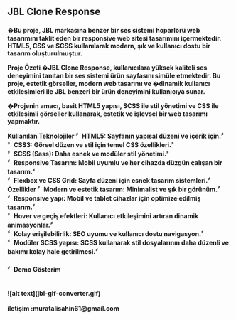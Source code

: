 <h2> JBL Clone Response </h2>
<h4>�Bu proje, JBL markasına benzer bir ses sistemi hoparlörü web tasarımını taklit eden bir responsive web sitesi tasarımını içermektedir. HTML5, CSS ve SCSS kullanılarak modern, şık ve kullanıcı dostu bir tasarım oluşturulmuştur.<br>

Proje Özeti
�JBL Clone Response, kullanıcılara yüksek kaliteli ses deneyimini tanıtan bir ses sistemi ürün sayfasını simüle etmektedir. Bu proje, estetik görseller, modern web tasarımı ve �dinamik kullanıcı etkileşimleri ile JBL benzeri bir ürün deneyimini kullanıcıya sunar.<br>

�Projenin amacı, basit HTML5 yapısı, SCSS ile stil yönetimi ve CSS ile etkileşimli görseller kullanarak, estetik ve işlevsel bir web tasarımı yapmaktır.<br>

Kullanılan Teknolojiler
〞HTML5: Sayfanın yapısal düzeni ve içerik için.〞<br>
〞CSS3: Görsel düzen ve stil için temel CSS özellikleri.〞<br>
〞SCSS (Sass): Daha esnek ve modüler stil yönetimi.〞<br>
〞Responsive Tasarım: Mobil uyumlu ve her cihazda düzgün çalışan bir tasarım.〞<br>
〞Flexbox ve CSS Grid: Sayfa düzeni için esnek tasarım sistemleri.〞<br>
Özellikler
〞Modern ve estetik tasarım: Minimalist ve şık bir görünüm.〞<br>
〞Responsive yapı: Mobil ve tablet cihazlar için optimize edilmiş tasarım.〞<br>
〞Hover ve geçiş efektleri: Kullanıcı etkileşimini artıran dinamik animasyonlar.〞<br>
〞Kolay erişilebilirlik: SEO uyumu ve kullanıcı dostu navigasyon.〞<br>
〞Modüler SCSS yapısı: SCSS kullanarak stil dosyalarının daha düzenli ve bakımı kolay hale getirilmesi.〞<br>
</h4>


<h4>〞Demo Gösterim <h4/><br>
![alt text](jbl-gif-converter.gif)<br><br>
iletişim :muratalisahin61@gmail.com
